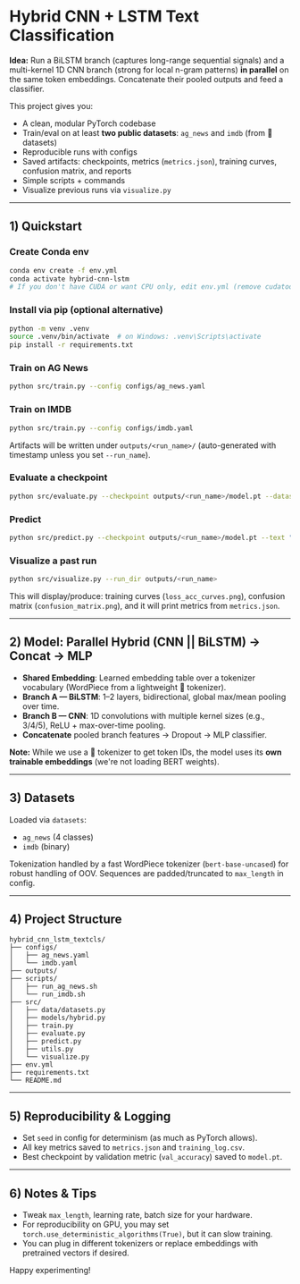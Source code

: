 # Hybrid CNN + LSTM Text Classification

**Idea:** Run a BiLSTM branch (captures long-range sequential signals) and a multi-kernel 1D CNN branch (strong for local n-gram patterns) **in parallel** on the same token embeddings. Concatenate their pooled outputs and feed a classifier.

This project gives you:
- A clean, modular PyTorch codebase
- Train/eval on at least **two public datasets**: `ag_news` and `imdb` (from 🤗 datasets)
- Reproducible runs with configs
- Saved artifacts: checkpoints, metrics (`metrics.json`), training curves, confusion matrix, and reports
- Simple scripts + commands
- Visualize previous runs via `visualize.py`

---

## 1) Quickstart

### Create Conda env
```bash
conda env create -f env.yml
conda activate hybrid-cnn-lstm
# If you don't have CUDA or want CPU only, edit env.yml (remove cudatoolkit) or install torch cpu wheel.
```

### Install via pip (optional alternative)
```bash
python -m venv .venv
source .venv/bin/activate  # on Windows: .venv\Scripts\activate
pip install -r requirements.txt
```

### Train on AG News
```bash
python src/train.py --config configs/ag_news.yaml
```

### Train on IMDB
```bash
python src/train.py --config configs/imdb.yaml
```

Artifacts will be written under `outputs/<run_name>/` (auto-generated with timestamp unless you set `--run_name`).

### Evaluate a checkpoint
```bash
python src/evaluate.py --checkpoint outputs/<run_name>/model.pt --dataset ag_news --split test
```

### Predict
```bash
python src/predict.py --checkpoint outputs/<run_name>/model.pt --text "This phone has great battery life!"
```

### Visualize a past run
```bash
python src/visualize.py --run_dir outputs/<run_name>
```

This will display/produce: training curves (`loss_acc_curves.png`), confusion matrix (`confusion_matrix.png`), and it will print metrics from `metrics.json`.

---

## 2) Model: Parallel Hybrid (CNN || BiLSTM) → Concat → MLP

- **Shared Embedding**: Learned embedding table over a tokenizer vocabulary (WordPiece from a lightweight 🤗 tokenizer).  
- **Branch A — BiLSTM**: 1–2 layers, bidirectional, global max/mean pooling over time.
- **Branch B — CNN**: 1D convolutions with multiple kernel sizes (e.g., 3/4/5), ReLU + max-over-time pooling.  
- **Concatenate** pooled branch features → Dropout → MLP classifier.

**Note:** While we use a 🤗 tokenizer to get token IDs, the model uses its **own trainable embeddings** (we're not loading BERT weights).

---

## 3) Datasets

Loaded via `datasets`:
- `ag_news` (4 classes)
- `imdb` (binary)

Tokenization handled by a fast WordPiece tokenizer (`bert-base-uncased`) for robust handling of OOV. Sequences are padded/truncated to `max_length` in config.

---

## 4) Project Structure

```
hybrid_cnn_lstm_textcls/
├── configs/
│   ├── ag_news.yaml
│   └── imdb.yaml
├── outputs/
├── scripts/
│   ├── run_ag_news.sh
│   └── run_imdb.sh
├── src/
│   ├── data/datasets.py
│   ├── models/hybrid.py
│   ├── train.py
│   ├── evaluate.py
│   ├── predict.py
│   ├── utils.py
│   └── visualize.py
├── env.yml
├── requirements.txt
└── README.md
```

---

## 5) Reproducibility & Logging

- Set `seed` in config for determinism (as much as PyTorch allows).
- All key metrics saved to `metrics.json` and `training_log.csv`.
- Best checkpoint by validation metric (`val_accuracy`) saved to `model.pt`.

---

## 6) Notes & Tips

- Tweak `max_length`, learning rate, batch size for your hardware.
- For reproducibility on GPU, you may set `torch.use_deterministic_algorithms(True)`, but it can slow training.
- You can plug in different tokenizers or replace embeddings with pretrained vectors if desired.

Happy experimenting!

